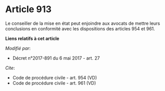 # Article 913

Le conseiller de la mise en état peut enjoindre aux avocats de mettre leurs conclusions en conformité avec les dispositions
des articles 954 et 961.

**Liens relatifs à cet article**

_Modifié par_:

  - Décret n°2017-891 du 6 mai 2017 - art. 27

_Cite_:

  - Code de procédure civile - art. 954 (VD)
  - Code de procédure civile - art. 961 (VD)
